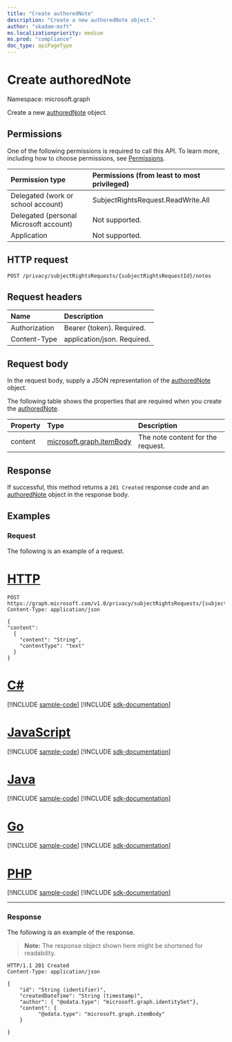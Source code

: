 ```yaml
---
title: "Create authoredNote"
description: "Create a new authoredNote object."
author: "skadam-msft"
ms.localizationpriority: medium
ms.prod: "compliance"
doc_type: apiPageType
---
```


# Create authoredNote
Namespace: microsoft.graph

Create a new [authoredNote](../resources/authorednote.md) object.

## Permissions
One of the following permissions is required to call this API. To learn more, including how to choose permissions, see [Permissions](/graph/permissions-reference).

|Permission type|Permissions (from least to most privileged)|
|:---|:---|
|Delegated (work or school account)|SubjectRightsRequest.ReadWrite.All|
|Delegated (personal Microsoft account)|Not supported.|
|Application|Not supported.|

## HTTP request

<!-- {
  "blockType": "ignored"
}
-->
``` http
POST /privacy/subjectRightsRequests/{subjectRightsRequestId}/notes
```

## Request headers
|Name|Description|
|:---|:---|
|Authorization|Bearer {token}. Required.|
|Content-Type|application/json. Required.|

## Request body
In the request body, supply a JSON representation of the [authoredNote](../resources/authorednote.md) object.

The following table shows the properties that are required when you create the [authoredNote](../resources/authorednote.md).

|Property|Type|Description|
|:---|:---|:---|
|content|[microsoft.graph.itemBody](../resources/itembody.md)|The note content for the request.|


## Response

If successful, this method returns a `201 Created` response code and an [authoredNote](../resources/authorednote.md) object in the response body.

## Examples

### Request

The following is an example of a request.

# [HTTP](#tab/http)
<!-- {
  "blockType": "request",
  "name": "create_authorednote_from_"
}
-->
``` http
POST https://graph.microsoft.com/v1.0/privacy/subjectRightsRequests/{subjectRightsRequestId}/notes
Content-Type: application/json

{
"content": 
  {
    "content": "String",
    "contentType": "text"
  }
}
```

# [C#](#tab/csharp)
[!INCLUDE [sample-code](../includes/snippets/csharp/create-authorednote-from--csharp-snippets.md)]
[!INCLUDE [sdk-documentation](../includes/snippets/snippets-sdk-documentation-link.md)]

# [JavaScript](#tab/javascript)
[!INCLUDE [sample-code](../includes/snippets/javascript/create-authorednote-from--javascript-snippets.md)]
[!INCLUDE [sdk-documentation](../includes/snippets/snippets-sdk-documentation-link.md)]

# [Java](#tab/java)
[!INCLUDE [sample-code](../includes/snippets/java/create-authorednote-from--java-snippets.md)]
[!INCLUDE [sdk-documentation](../includes/snippets/snippets-sdk-documentation-link.md)]

# [Go](#tab/go)
[!INCLUDE [sample-code](../includes/snippets/go/create-authorednote-from--go-snippets.md)]
[!INCLUDE [sdk-documentation](../includes/snippets/snippets-sdk-documentation-link.md)]

# [PHP](#tab/php)
[!INCLUDE [sample-code](../includes/snippets/php/create-authorednote-from--php-snippets.md)]
[!INCLUDE [sdk-documentation](../includes/snippets/snippets-sdk-documentation-link.md)]

---

### Response

The following is an example of the response.

>**Note:** The response object shown here might be shortened for readability.
<!-- {
  "blockType": "response",
  "truncated": true,
  "@odata.type": "microsoft.graph.authoredNote"
}
-->
``` http
HTTP/1.1 201 Created
Content-Type: application/json

{
    "id": "String (identifier)",
    "createdDateTime": "String (timestamp)",
    "author": { "@odata.type": "microsoft.graph.identitySet"},
    "content": {
          "@odata.type": "microsoft.graph.itemBody"
    }

}
```

